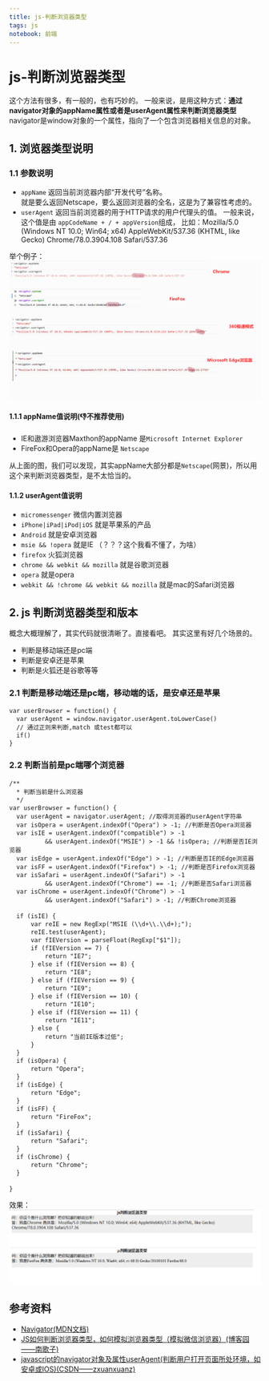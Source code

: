 ```yaml
---
title: js-判断浏览器类型
tags: js
notebook: 前端
---
```

# js-判断浏览器类型
这个方法有很多，有一般的，也有巧妙的。
一般来说，是用这种方式：**通过navigator对象的appName属性或者是userAgent属性来判断浏览器类型**
navigator是window对象的一个属性，指向了一个包含浏览器相关信息的对象。

## 1. 浏览器类型说明
### 1.1 参数说明
- `appName` 返回当前浏览器内部“开发代号”名称。  
  就是要么返回Netscape，要么返回浏览器的全名，这是为了兼容性考虑的。
- `userAgent` 返回当前浏览器的用于HTTP请求的用户代理头的值。
  一般来说，这个值是由 `appCodeName + / + appVersion`组成，
  比如：Mozilla/5.0 (Windows NT 10.0; Win64; x64) AppleWebKit/537.36 (KHTML, like Gecko) Chrome/78.0.3904.108 Safari/537.36

举个例子： 
![](https://raw.githubusercontent.com/heihuahe/myGallery/master/noteImage/20191128112743.png)

#### 1.1.1 appName值说明(:-1:不推荐使用)
- IE和遨游浏览器Maxthon的appName 是`Microsoft Internet Explorer`
- FireFox和Opera的appName是 `Netscape`

从上面的图，我们可以发现，其实appName大部分都是`Netscape`(网景)，所以用这个来判断浏览器类型，是不太恰当的。

#### 1.1.2 userAgent值说明
- `micromessenger` 微信内置浏览器
- `iPhone|iPad|iPod|iOS` 就是苹果系的产品
- `Android` 就是安卓浏览器
- `msie && !opera` 就是IE  （？？？这个我看不懂了，为啥）
- `firefox` 火狐浏览器
- `chrome && webkit && mozilla` 就是谷歌浏览器
- `opera` 就是opera
- `webkit && !chrome && webkit && mozilla` 就是mac的Safari浏览器
## 2. js 判断浏览器类型和版本
概念大概理解了，其实代码就很清晰了。直接看吧。
其实这里有好几个场景的。
- 判断是移动端还是pc端
- 判断是安卓还是苹果
- 判断是火狐还是谷歌等等

### 2.1 判断是移动端还是pc端，移动端的话，是安卓还是苹果
```
var userBrowser = function() {
  var userAgent = window.navigator.userAgent.toLowerCase()
  // 通过正则来判断,match 或test都可以
  if()
}
```
### 2.2 判断当前是pc端哪个浏览器
```
/**
  * 判断当前是什么浏览器
  */
var userBrowser = function() {
  var userAgent = navigator.userAgent; //取得浏览器的userAgent字符串
  var isOpera = userAgent.indexOf("Opera") > -1; //判断是否Opera浏览器
  var isIE = userAgent.indexOf("compatible") > -1
          && userAgent.indexOf("MSIE") > -1 && !isOpera; //判断是否IE浏览器
  var isEdge = userAgent.indexOf("Edge") > -1; //判断是否IE的Edge浏览器
  var isFF = userAgent.indexOf("Firefox") > -1; //判断是否Firefox浏览器
  var isSafari = userAgent.indexOf("Safari") > -1
          && userAgent.indexOf("Chrome") == -1; //判断是否Safari浏览器
  var isChrome = userAgent.indexOf("Chrome") > -1
          && userAgent.indexOf("Safari") > -1; //判断Chrome浏览器

  if (isIE) {
      var reIE = new RegExp("MSIE (\\d+\\.\\d+);");
      reIE.test(userAgent);
      var fIEVersion = parseFloat(RegExp["$1"]);
      if (fIEVersion == 7) {
          return "IE7";
      } else if (fIEVersion == 8) {
          return "IE8";
      } else if (fIEVersion == 9) {
          return "IE9";
      } else if (fIEVersion == 10) {
          return "IE10";
      } else if (fIEVersion == 11) {
          return "IE11";
      } else {
          return "当前IE版本过低";
      }
  }
  if (isOpera) {
      return "Opera";
  }
  if (isEdge) {
      return "Edge";
  }
  if (isFF) {
      return "FireFox";
  }
  if (isSafari) {
      return "Safari";
  }
  if (isChrome) {
      return "Chrome";
  }
  
}
```
效果：
![](https://raw.githubusercontent.com/heihuahe/myGallery/master/noteImage/20191128175203.png)

## 参考资料
- [Navigator(MDN文档)](https://developer.mozilla.org/zh-CN/docs/Web/API/Navigator)
- [JS如何判断浏览器类型，如何模拟浏览器类型（模拟微信浏览器）(博客园——南歌子)](https://www.cnblogs.com/nangezi/p/9342619.html)
- [javascript的navigator对象及属性userAgent(判断用户打开页面所处环境，如安卓或IOS)(CSDN——zxuanxuanz)](https://blog.csdn.net/qq_40542728/article/details/92652132)




